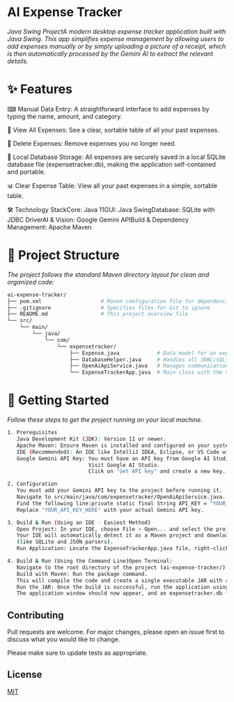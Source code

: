 # AI Expense Tracker
*Java Swing ProjectA modern desktop expense tracker application built with Java Swing. This app simplifies expense management by allowing users to add expenses manually or by simply uploading a picture of a receipt, which is then automatically processed by the Gemini AI to extract the relevant details.*

# ✨ Features

⌨ Manual Data Entry: A straightforward interface to add expenses by typing the name, amount, and category.

💯 View All Expenses: See a clear, sortable table of all your past expenses.

🚮 Delete Expenses: Remove expenses you no longer need.

📁 Local Database Storage: All expenses are securely saved in a local SQLite database file (expensetracker.db), making the application self-contained and portable.

📊 Clear Expense Table: View all your past expenses in a simple, sortable table.

🛠️ Technology StackCore: Java 11GUI: Java SwingDatabase: SQLite with JDBC DriverAI & Vision: Google Gemini APIBuild & Dependency Management: Apache Maven

# 📂 Project Structure

*The project follows the standard Maven directory layout for clean and organized code:*
```bash
ai-expense-tracker/
├── pom.xml                   # Maven configuration file for dependencies
├── .gitignore                # Specifies files for Git to ignore
├── README.md                 # This project overview file
└── src/
    └── main/
        └── java/
            └── com/
                └── expensetracker/
                    ├── Expense.java            # Data model for an expense
                    ├── DatabaseHelper.java     # Handles all JDBC/SQLite operations
                    ├── OpenAiApiService.java   # Manages communication with Gemini API
                    └── ExpenseTrackerApp.java  # Main class with the Swing GUI
```
# 🚀 Getting Started

*Follow these steps to get the project running on your local machine.*
```bash
1. Prerequisites
   Java Development Kit (JDK): Version 11 or newer.
   Apache Maven: Ensure Maven is installed and configured on your system to manage dependencies.
   IDE (Recommended): An IDE like IntelliJ IDEA, Eclipse, or VS Code with Java support.
   Google Gemini API Key: You must have an API key from Google AI Studio.
                          Visit Google AI Studio.
                          Click on "Get API key" and create a new key.

2. Configuration
   You must add your Gemini API key to the project before running it.  
   Navigate to src/main/java/com/expensetracker/OpenAiApiService.java.
   Find the following line:private static final String API_KEY = "YOUR_API_KEY_HERE";
   Replace "YOUR_API_KEY_HERE" with your actual Gemini API key.

3. Build & Run (Using an IDE - Easiest Method)
   Open Project: In your IDE, choose File > Open... and select the project pom.xml file. 
   Your IDE will automatically detect it as a Maven project and download the necessary dependencies 
   (like SQLite and JSON parsers).
   Run Application: Locate the ExpenseTrackerApp.java file, right-click it, and select "Run".

4. Build & Run (Using the Command Line)Open Terminal: 
   Navigate to the root directory of the project (ai-expense-tracker/).
   Build with Maven: Run the package command. 
   This will compile the code and create a single executable JAR with all dependencies included.mvn clean package
   Run the JAR: Once the build is successful, run the application using the following command:java -jar target/ai-expense-tracker-1.0.0-jar-with-dependencies.jar
   The application window should now appear, and an expensetracker.db file will be created in the root directory on the first run.
```
## Contributing

Pull requests are welcome. For major changes, please open an issue first
to discuss what you would like to change.

Please make sure to update tests as appropriate.

## License

[MIT](https://choosealicense.com/licenses/mit/)
